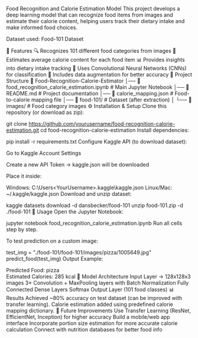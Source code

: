 Food Recognition and Calorie Estimation Model
This project develops a deep learning model that can recognize food items from images and estimate their calorie content, helping users track their dietary intake and make informed food choices.

Dataset used: Food-101 Dataset

📌 Features
🔍 Recognizes 101 different food categories from images
🔢 Estimates average calorie content for each food item
📊 Provides insights into dietary intake tracking
🧠 Uses Convolutional Neural Networks (CNNs) for classification
🔄 Includes data augmentation for better accuracy
📂 Project Structure
📁 Food-Recognition-Calorie-Estimator
│── 📄 food_recognition_calorie_estimation.ipynb   # Main Jupyter Notebook
│── 📄 README.md                                   # Project documentation
│── 📄 calorie_mapping.json                        # Food-to-calorie mapping file
│── 📁 food-101/                                   # Dataset (after extraction)
│   └── 📁 images/                                 # Food category images
⚙️ Installation & Setup
Clone this repository (or download as zip):

git clone https://github.com/yourusername/food-recognition-calorie-estimation.git
cd food-recognition-calorie-estimation
Install dependencies:

pip install -r requirements.txt
Configure Kaggle API (to download dataset):

Go to Kaggle Account Settings

Create a new API Token → kaggle.json will be downloaded

Place it inside:

Windows: C:\Users\<YourUsername>\.kaggle\kaggle.json
Linux/Mac: ~/.kaggle/kaggle.json
Download and unzip dataset:

kaggle datasets download -d dansbecker/food-101
unzip food-101.zip -d ./food-101
🚀 Usage
Open the Jupyter Notebook:

jupyter notebook food_recognition_calorie_estimation.ipynb
Run all cells step by step.

To test prediction on a custom image:

test_img = "./food-101/food-101/images/pizza/1005649.jpg"
predict_food(test_img)
Output Example:

Predicted Food: pizza  
Estimated Calories: 285 kcal
🧠 Model Architecture
Input Layer → 128x128x3 images
3× Convolution + MaxPooling layers with Batch Normalization
Fully Connected Dense Layers
Softmax Output Layer (101 food classes)
📊 Results
Achieved ~80% accuracy on test dataset (can be improved with transfer learning).
Calorie estimation added using predefined calorie mapping dictionary.
🔮 Future Improvements
Use Transfer Learning (ResNet, EfficientNet, Inception) for higher accuracy
Build a mobile/web app interface
Incorporate portion size estimation for more accurate calorie calculation
Connect with nutrition databases for better food info
